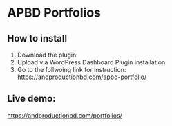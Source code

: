 # APBD Portfolios
## How to install
1. Download the plugin
2. Upload via WordPress Dashboard Plugin installation
3. Go to the follwoing link for instruction: https://andproductionbd.com/apbd-portfolio/

## Live demo:
https://andproductionbd.com/portfolios/

